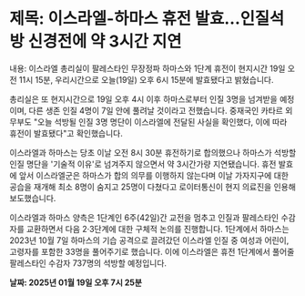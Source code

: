 # **제목: 이스라엘-하마스 휴전 발효…인질석방 신경전에 약 3시간 지연**

  내용: 이스라엘 총리실이 팔레스타인 무장정파 하마스와 1단계 휴전이 현지시간 19일 오전 11시 15분, 우리시간으로 오늘(19일) 오후 6시 15분에 발효됐다고 밝혔습니다. 

총리실은 또 현지시간으로 19일 오후 4시 이후 하마스로부터 인질 3명을 넘겨받을 예정이며, 다른 생존 인질 4명이 7일 안에 풀려날 것이라고 전했습니다. 중재국인 카타르 외무부도 "오늘 석방될 인질 3명 명단이 이스라엘에 전달된 사실을 확인했다, 이에 따라 휴전이 발효됐다"고 확인했습니다. 

이스라엘과 하마스는 당초 이날 오전 8시 30분 휴전하기로 합의했으나 하마스가 석방할 인질 명단을 '기술적 이유'로 넘겨주지 않으면서 약 3시간가량 지연됐습니다. 휴전 발효에 앞서 이스라엘군은 하마스가 합의 의무를 이행하지 않는다며 이날 가자지구에 대한 공습을 재개해 최소 8명이 숨지고 25명이 다쳤다고 로이터통신이 현지 의료진을 인용해 보도했습니다.  

이스라엘과 하마스 양측은 1단계인 6주(42일)간 교전을 멈추고 인질과 팔레스타인 수감자를 교환하면서 다음 2·3단계에 대한 구체적 논의를 진행합니다. 1단계에서 하마스는 2023년 10월 7일 하마스의 기습 공격으로 끌려갔던 이스라엘 인질 중 여성과 어린이, 고령자를 포함한 33명을 풀어주기로 했습니다. 이에 이스라엘은 휴전 1단계에서 풀어줄 팔레스타인 수감자 737명의 석방할 예정입니다.

  **날짜: 2025년 01월 19일 오후 7시 25분**